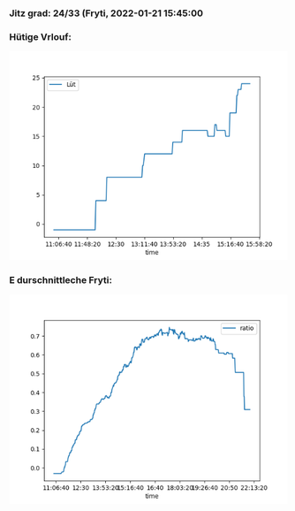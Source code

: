 ### Jitz grad: 24/33 (Fryti, 2022-01-21 15:45:00

### Hütige Vrlouf:
![Graph](Today.png)

### E durschnittleche Fryti:
![Graph](Fryti.png)